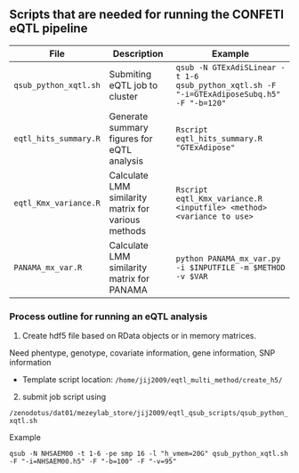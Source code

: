 ## Scripts that are needed for running the CONFETI eQTL pipeline


File | Description | Example
------------ | ------------- | ------------
`qsub_python_xqtl.sh` | Submiting eQTL job to cluster | `qsub -N GTExAdiSLinear -t 1-6 qsub_python_xqtl.sh -F "-i=GTExAdiposeSubq.h5" -F "-b=120"`                    
`eqtl_hits_summary.R` | Generate summary figures for eQTL analysis | `Rscript eqtl_hits_summary.R "GTExAdipose"`
`eqtl_Kmx_variance.R` | Calculate LMM similarity matrix for various methods | `Rscript eqtl_Kmx_variance.R <inputfile> <method> <variance to use>` 
`PANAMA_mx_var.R` | Calculate LMM similarity matrix for PANAMA | `python PANAMA_mx_var.py -i $INPUTFILE -m $METHOD -v $VAR` 


### Process outline for running an eQTL analysis

1) Create hdf5 file based on RData objects or in memory matrices.

Need phentype, genotype, covariate information, gene information, SNP information

- Template script location: `/home/jij2009/eqtl_multi_method/create_h5/`


2) submit job script using 

`/zenodotus/dat01/mezeylab_store/jij2009/eqtl_qsub_scripts/qsub_python_xqtl.sh`

Example

`qsub -N NHSAEM00 -t 1-6 -pe smp 16 -l "h_vmem=20G" qsub_python_xqtl.sh -F "-i=NHSAEM00.h5" -F "-b=100" -F "-v=95"`

